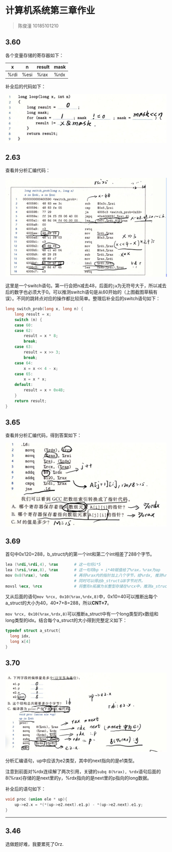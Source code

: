 # 计算机系统第三章作业

> 陈俊潼 10185101210

## 3.60
各个变量存储的寄存器如下：

| x    | n    | result | mask |
| ---- | ---- | ------ | ---- |
| %rdi | %esi | %rax   | %rdx |

补全后的代码如下：

<img src="2019-04-17-16-59-50.png" width = 600px>

## 2.63

查看并分析汇编代码：

![](2019-04-17-17-00-24.png)

这里是一个switch语句。第一行会把n减去48，后面的`ja`为无符号大于，所以减去后的数字也必须大于0。可以推测switch语句是从60开始的（上图截图草稿有误）。不同的跳转点对应的操作都比较简单。整理后补全后的switch语句如下：

```c
long switch_prob(long x, long n) {
	long result = x;
	switch (n) {
	case 60:
	case 62:
		result = x * 8;
		break;
	case 63:
		result = x >> 3;
		break;
	case 64:
		x = x << 4 - x;
	case 65:
		x = x * x;
	default:
		result = x + 0x4B;
	}
	return result;
}
```

## 3.65

查看并分析汇编代码，得到答案如下：

![](2019-04-17-17-09-14.png)

## 3.69
首句中0x120=288，b_struct内的第一个int和第二个int相差了288个字节。
```s
lea (%rdi,%rdi,4), %rax       # 这一句将i*5
lea (%rsi,%rax,8), %rax       # 这一句将bp + i*40赋值给了%rax，%rax为ap
mov 0x8(%rax), %rdx           # 再将%rax内的指针加上八个字节，给%rdx, 推测%rdx就是ap + 8
                              # 同时可以得出b_struct以8字节对齐。
movsl %ecx, %rcx              # 将整形n拓展为长整型存储在%rcx中，推测a_struct中的x为long
```
又从后面的语句`mov %rcx, 0x10(%rax,%rdx,8)`中，0x10=40可以推断出每个a_struct的大小为40，40*7+8=288，所以**CNT=7**。

`mov %rcx, 0x10(%rax,%rdx,8)`可以推断a_struct中有一个long类型的x数组和long类型的idx。结合每个a_struct的大小得到完整定义如下：
```c
typedef struct a_struct{
  long idx,
  long x[4]
}
```

## 3.70

![](2019-04-17-16-57-09.png)

分析汇编语句，up中应该为e2类型，其中的next指向的是e1类型。

注意到前面对%rdx连续解了两次引用，关键的`subq 8(%rax), %rdx`语句后面的8(%rax)存储的是next里的y，%rdx指向的是next里的p指向的long数据。

补全后的语句如下：
```c
void proc (union ele * up){
    up->e2.x = *(*(up->e2.next).e1.p) - *(up->e2.next).e1.y;
}
```
---
## 3.46

选做题好难，我要累死了Orz.
